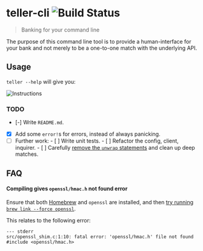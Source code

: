 # teller-cli ![Build Status](https://img.shields.io/travis/sebinsua/teller-cli.svg)
> Banking for your command line

The purpose of this command line tool is to provide a human-interface for your bank and not merely to be a one-to-one match with the underlying API.

## Usage

`teller --help` will give you:

![Instructions](./examples/screen.png)

### TODO

- [-] Write `README.md`.
- [x] Add some `error!`s for errors, instead of always panicking.
- [ ] Further work:
      - [ ] Write unit tests.
      - [ ] Refactor the config, client, inquirer.
      - [ ] Carefully [remove the `unwrap` statements](https://github.com/Manishearth/rust-clippy/issues/24) and clean up deep matches.

## FAQ

#### Compiling gives `openssl/hmac.h` not found error

Ensure that both [Homebrew](https://github.com/Homebrew/homebrew) and `openssl` are installed, and then [try running `brew link --force openssl`](https://github.com/sfackler/rust-openssl/issues/255).

This relates to the following error:

```
--- stderr
src/openssl_shim.c:1:10: fatal error: 'openssl/hmac.h' file not found
#include <openssl/hmac.h>
```
